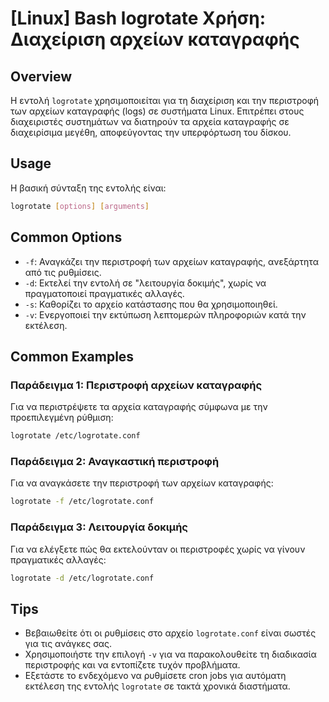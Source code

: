 # [Linux] Bash logrotate Χρήση: Διαχείριση αρχείων καταγραφής

## Overview
Η εντολή `logrotate` χρησιμοποιείται για τη διαχείριση και την περιστροφή των αρχείων καταγραφής (logs) σε συστήματα Linux. Επιτρέπει στους διαχειριστές συστημάτων να διατηρούν τα αρχεία καταγραφής σε διαχειρίσιμα μεγέθη, αποφεύγοντας την υπερφόρτωση του δίσκου.

## Usage
Η βασική σύνταξη της εντολής είναι:

```bash
logrotate [options] [arguments]
```

## Common Options
- `-f`: Αναγκάζει την περιστροφή των αρχείων καταγραφής, ανεξάρτητα από τις ρυθμίσεις.
- `-d`: Εκτελεί την εντολή σε "λειτουργία δοκιμής", χωρίς να πραγματοποιεί πραγματικές αλλαγές.
- `-s`: Καθορίζει το αρχείο κατάστασης που θα χρησιμοποιηθεί.
- `-v`: Ενεργοποιεί την εκτύπωση λεπτομερών πληροφοριών κατά την εκτέλεση.

## Common Examples
### Παράδειγμα 1: Περιστροφή αρχείων καταγραφής
Για να περιστρέψετε τα αρχεία καταγραφής σύμφωνα με την προεπιλεγμένη ρύθμιση:

```bash
logrotate /etc/logrotate.conf
```

### Παράδειγμα 2: Αναγκαστική περιστροφή
Για να αναγκάσετε την περιστροφή των αρχείων καταγραφής:

```bash
logrotate -f /etc/logrotate.conf
```

### Παράδειγμα 3: Λειτουργία δοκιμής
Για να ελέγξετε πώς θα εκτελούνταν οι περιστροφές χωρίς να γίνουν πραγματικές αλλαγές:

```bash
logrotate -d /etc/logrotate.conf
```

## Tips
- Βεβαιωθείτε ότι οι ρυθμίσεις στο αρχείο `logrotate.conf` είναι σωστές για τις ανάγκες σας.
- Χρησιμοποιήστε την επιλογή `-v` για να παρακολουθείτε τη διαδικασία περιστροφής και να εντοπίζετε τυχόν προβλήματα.
- Εξετάστε το ενδεχόμενο να ρυθμίσετε cron jobs για αυτόματη εκτέλεση της εντολής `logrotate` σε τακτά χρονικά διαστήματα.